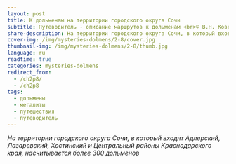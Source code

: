 ```yaml
---
layout: post
title: К дольменам на территории городского округа Сочи
subtitle: Путеводитель - описание маршрутов к дольменам <br>© В.Н. Ковешников
share-description: На территории городского округа Сочи, в который входят Адлерский, Лазаревский, Хостинский и Центральный районы Краснодарского края, насчитывается более 300 дольменов.
cover-img: /img/mysteries-dolmens/2-8/cover.jpg
thumbnail-img: /img/mysteries-dolmens/2-8/thumb.jpg
language: ru
readtime: true
categories: mysteries-dolmens
redirect_from:
  - /ch2p8/
  - /ch2p8
tags:
  - дольмены
  - мегалиты
  - путешествия
  - путеводитель
---
```

_На территории городского округа Сочи, в который входят Адлерский, Лазаревский, Хостинский и Центральный районы Краснодарского края, насчитывается более 300 дольменов_